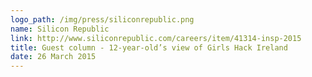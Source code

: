 ```yaml
---
logo_path: /img/press/siliconrepublic.png
name: Silicon Republic
link: http://www.siliconrepublic.com/careers/item/41314-insp-2015
title: Guest column - 12-year-old’s view of Girls Hack Ireland
date: 26 March 2015
---
```

